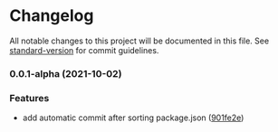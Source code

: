 # Changelog

All notable changes to this project will be documented in this file. See [standard-version](https://github.com/conventional-changelog/standard-version) for commit guidelines.

### 0.0.1-alpha (2021-10-02)


### Features

* add automatic commit after sorting package.json ([901fe2e](https://github.com/sitek94/cra-template-maciek/commit/901fe2ec9f058b814e915ff58abdbdb4377da03f))

